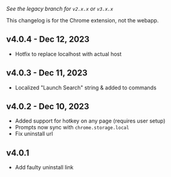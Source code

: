 *See the legacy branch for `v2.x.x` or `v3.x.x`*

This changelog is for the Chrome extension, not the webapp.

## v4.0.4 - Dec 12, 2023
- Hotfix to replace localhost with actual host

## v4.0.3 - Dec 11, 2023
- Localized "Launch Search" string & added to commands

## v4.0.2 - Dec 10, 2023
- Added support for hotkey on any page (requires user setup)
- Prompts now sync with `chrome.storage.local`
- Fix uninstall url

## v4.0.1 
- Add faulty uninstall link